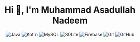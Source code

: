 <h1 align="center">Hi 👋, I'm Muhammad Asadullah Nadeem</h1>
<div align="center">
  <img src="https://img.shields.io/badge/java-%23ED8B00.svg?style=plastic&logo=openjdk&logoColor=white" alt="Java"/>
  <img src="https://img.shields.io/badge/kotlin-%237F52FF.svg?style=plastic&logo=kotlin&logoColor=white" alt="Kotlin"/>
  <img src="https://img.shields.io/badge/mysql-4479A1.svg?style=plastic&logo=mysql&logoColor=white" alt="MySQL"/>
  <img src="https://img.shields.io/badge/sqlite-%2307405e.svg?style=plastic&logo=sqlite&logoColor=white" alt="SQLite"/>
  <img src="https://img.shields.io/badge/firebase-a08021?style=plastic&logo=firebase&logoColor=ffcd34" alt="Firebase"/>
  <img src="https://img.shields.io/badge/git-%23F05033.svg?style=plastic&logo=git&logoColor=white" alt="Git"/>
  <img src="https://img.shields.io/badge/github-%23121011.svg?style=plastic&logo=github&logoColor=white" alt="GitHub"/>
</div>

